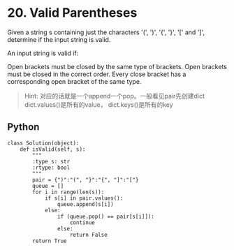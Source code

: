 # 20. Valid Parentheses
Given a string s containing just the characters '(', ')', '{', '}', '[' and ']', determine if the input string is valid.

An input string is valid if:

Open brackets must be closed by the same type of brackets.
Open brackets must be closed in the correct order.
Every close bracket has a corresponding open bracket of the same type.

>Hint: 
对应的话就是一个append一个pop。一般看见pair先创建dict
dict.values()是所有的value， dict.keys()是所有的key

## Python
```
class Solution(object):
    def isValid(self, s):
        """
        :type s: str
        :rtype: bool
        """
        pair = {")":"(", "}":"{", "]":"["}
        queue = []
        for i in range(len(s)):
            if s[i] in pair.values():
                queue.append(s[i])
            else:
                if (queue.pop() == pair[s[i]]):
                    continue
                else:
                    return False
        return True

```